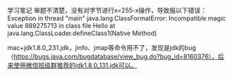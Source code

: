 学习笔记
审题不清楚，没有对字节进行x=255-x操作，导致报以下错误：
Exception in thread "main" java.lang.ClassFormatError: Incompatible magic value 889275713 in class file Hello
at java.lang.ClassLoader.defineClass1(Native Method)

mac+jdk1.8.0_231.jdk，jinfo、jmap等命令用不了，发现是jdk的bug（https://bugs.java.com/bugdatabase/view_bug.do?bug_id=8160376），后来使用微信班级群推荐的jdk1.8.0_131.jdk可以。